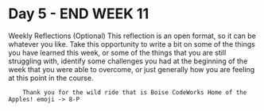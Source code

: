 # Day 5 - END WEEK 11

Weekly Reflections (Optional)
This reflection is an open format, so it can be whatever you like. Take this opportunity to write a bit on some of the things you have learned this week, or some of the things that you are still struggling with, identify some challenges you had at the beginning of the week that you were able to overcome, or just generally how you are feeling at this point in the course.

        Thank you for the wild ride that is Boise CodeWorks Home of the Apples! emoji -> 8-P
